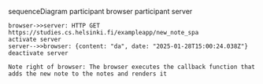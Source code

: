 <!-- prettier-ignore -->
sequenceDiagram
    participant browser
    participant server

    browser->>server: HTTP GET https://studies.cs.helsinki.fi/exampleapp/new_note_spa
    activate server
    server-->>browser: {content: "da", date: "2025-01-28T15:00:24.038Z"}
    deactivate server

    Note right of browser: The browser executes the callback function that adds the new note to the notes and renders it
